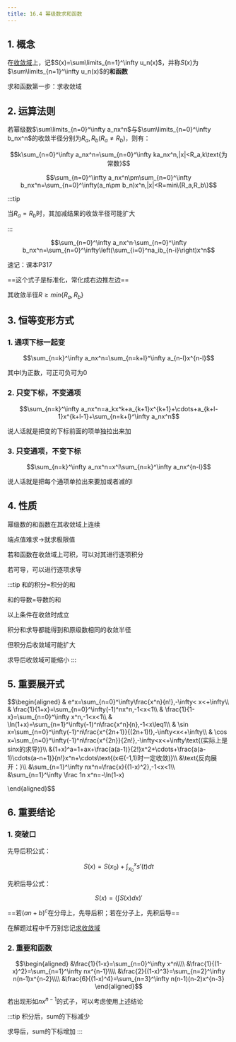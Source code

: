 ```yaml
---
title: 16.4 幂级数求和函数
---
```



## 1. 概念

在<u>收敛域</u>上，记$S(x)=\sum\limits_{n=1}^\infty u_n(x)$，并称$S(x)$为$\sum\limits_{n=1}^\infty u_n(x)$的**和函数**

求和函数第一步：求收敛域

## 2. 运算法则


若幂级数$\sum\limits_{n=0}^\infty a_nx^n$与$\sum\limits_{n=0}^\infty b_nx^n$的收敛半径分别为$R_a,R_b(R_a\not=R_b)$，则有：

$$k\sum_{n=0}^\infty a_nx^n=\sum_{n=0}^\infty ka_nx^n,|x|<R_a,k\text{为常数}$$

$$\sum_{n=0}^\infty a_nx^n\pm\sum_{n=0}^\infty b_nx^n=\sum_{n=0}^\infty(a_n\pm b_n)x^n,|x|<R=min\{R_a,R_b\}$$

:::tip

当$R_a=R_b$时，其加减结果的收敛半径可能扩大

:::



$$\sum_{n=0}^\infty a_nx^n·\sum_{n=0}^\infty b_nx^n=\sum_{n=0}^\infty\left(\sum_{i=0}^na_ib_{n-i}\right)x^n$$

速记：课本P317

==这个式子是标准化，常化成右边推左边==

其收敛半径$R\geq min\{R_a,R_b\}$

## 3. 恒等变形方式

### 1. 通项下标一起变

$$\sum_{n=k}^\infty a_nx^n=\sum_{n=k+l}^\infty a_{n-l}x^{n-l}$$

其中l为正数，可正可负可为0

### 2. 只变下标，不变通项

$$\sum_{n=k}^\infty a_nx^n=a_kx^k+a_{k+1}x^{k+1}+\cdots+a_{k+l-1}x^{k+l-1}+\sum_{n=k+l}^\infty a_nx^n$$

说人话就是把变的下标前面的项单独拉出来加

### 3. 只变通项，不变下标

$$\sum_{n=k}^\infty a_nx^n=x^l\sum_{n=k}^\infty a_nx^{n-l}$$

说人话就是把每个通项单拉出来要加或者减的l

## 4. 性质

幂级数的和函数在其收敛域上连续

端点值难求→就求极限值

若和函数在收敛域上可积，可以对其进行逐项积分

若可导，可以进行逐项求导

:::tip
和的积分=积分的和

和的导数=导数的和

以上条件在收敛时成立

积分和求导都能得到和原级数相同的收敛半径

但积分后收敛域可能扩大

求导后收敛域可能缩小
:::

## 5. 重要展开式

$$\begin{aligned}
    & e^x=\sum_{n=0}^\infty\frac{x^n}{n!},-\infty< x<+\infty\\\\
    & \frac{1}{1+x}=\sum_{n=0}^\infty(-1)^nx^n,-1<x<1\\\\
    & \frac{1}{1-x}=\sum_{n=0}^\infty x^n,-1<x<1\\\\
    & \ln(1+x)=\sum_{n=1}^\infty(-1)^n\frac{x^n}{n},-1<x\leq1\\\\
    & \sin x=\sum_{n=0}^\infty(-1)^n\frac{x^{2n+1}}{(2n+1)!},-\infty<x<+\infty\\\\
    & \cos x=\sum_{n=0}^\infty(-1)^n\frac{x^{2n}}{2n!},-\infty<x<+\infty\text{(实际上是sinx的求导)}\\\\
    &(1+x)^a=1+ax+\frac{a(a-1)}{2!}x^2+\cdots+\frac{a(a-1)\cdots(a-n+1)}{n!}x^n+\cdots\text{(x∈(-1,1)时一定收敛)}\\\\
    &\text{反向展开：}\\\\
    &\sum_{n=1}^\infty nx^n=\frac{x}{(1-x)^2},-1<x<1\\\\
    &\sum_{n=1}^\infty \frac 1n x^n=-\ln(1-x)

\end{aligned}$$


## 6. 重要结论

### 1. 突破口


先导后积公式：

$$S(x)=S(x_0)+\int_{x_0}^xs'(t)dt$$

先积后导公式：

$$S(x)=(\int S(x)dx)'$$

==若$(an+b)^c$在分母上，先导后积；若在分子上，先积后导==

在解题过程中千万别忘记<u>求收敛域</u>

### 2. 重要和函数

$$\begin{aligned}
    &\frac{1}{1-x}=\sum_{n=0}^\infty x^n\\\\
    &\frac{1}{(1-x)^2}=\sum_{n=1}^\infty nx^{n-1}\\\\
    &\frac{2}{(1-x)^3}=\sum_{n=2}^\infty n(n-1)x^{n-2}\\\\
    &\frac{6}{(1-x)^4}=\sum_{n=3}^\infty n(n-1)(n-2)x^{n-3}
\end{aligned}$$

若出现形如$nx^{n-1}$的式子，可以考虑使用上述结论

:::tip
积分后，sum的下标减少

求导后，sum的下标增加
:::







